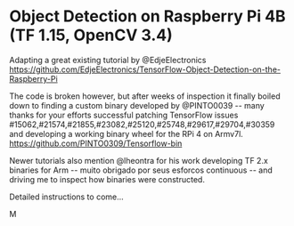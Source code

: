 # Object Detection on Raspberry Pi 4B (TF 1.15, OpenCV 3.4)

Adapting a great existing tutorial by @EdjeElectronics
https://github.com/EdjeElectronics/TensorFlow-Object-Detection-on-the-Raspberry-Pi

The code is broken however, but after weeks of inspection it finally boiled down to finding a custom binary developed by @PINTO0039 -- many thanks for your efforts  successful patching TensorFlow issues #15062,#21574,#21855,#23082,#25120,#25748,#29617,#29704,#30359 and
 developing a working binary wheel for the RPi 4 on Armv7l.
 https://github.com/PINTO0309/Tensorflow-bin 

Newer tutorials also mention @lheontra for his work developing TF 2.x binaries for Arm -- muito obrigado por seus esforcos continuous -- and driving me to inspect how binaries were constructed. 

Detailed instructions to come...

M
